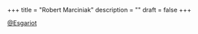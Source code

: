 +++
title = "Robert Marciniak"
description = ""
draft = false
+++

[@Esgariot](https://github.com/Esgariot)